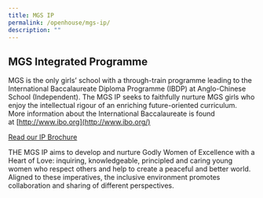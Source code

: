 ```yaml
---
title: MGS IP
permalink: /openhouse/mgs-ip/
description: ""
---
```

## MGS Integrated Programme

MGS is the only girls’ school with a through-train programme leading to the International Baccalaureate Diploma Programme (IBDP) at Anglo-Chinese School (Independent). The MGS IP seeks to faithfully nurture MGS girls who enjoy the intellectual rigour of an enriching future-oriented curriculum. More information about the International Baccalaureate is found at [http://www.ibo.org](http://www.ibo.org/)

[Read our IP Brochure](https://drive.google.com/file/d/1PhLo1FOWfyR0ed24Y1lGnLal5ncHMfTO/view?usp=share_link)

THE MGS IP aims to develop and nurture Godly Women of Excellence with a Heart of Love: inquiring, knowledgeable, principled and caring young women who respect others and help to create a peaceful and better world. Aligned to these imperatives, the inclusive environment promotes collaboration and sharing of different perspectives.